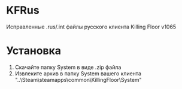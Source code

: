 # KFRus
Исправленные .rus/.int файлы русского клиента Killing Floor v1065
# Установка
1. Скачайте папку System в виде .zip файла
2. Извлеките архив в папку System вашего клиента "..\Steam\steamapps\common\KillingFloor\System\"
